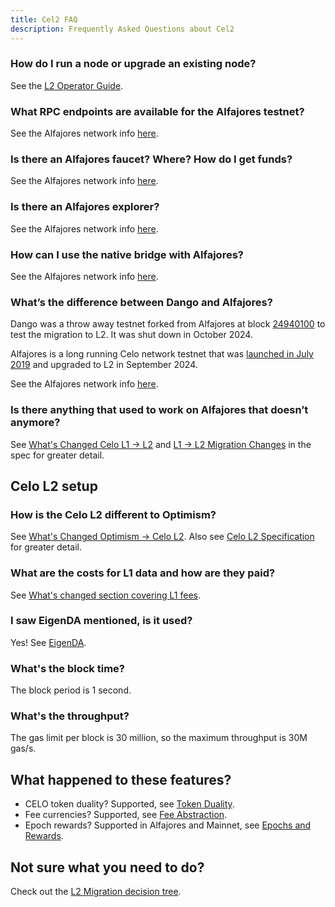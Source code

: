 ```yaml
---
title: Cel2 FAQ
description: Frequently Asked Questions about Cel2
---
```


### How do I run a node or upgrade an existing node?

See the [L2 Operator Guide](/docs/cel2/l2-operator-guide.md).

### What RPC endpoints are available for the Alfajores testnet?
See the Alfajores network info [here](https://docs.celo.org/network#celo-alfajores-l2-testnet).

### Is there an Alfajores faucet? Where? How do I get funds?
See the Alfajores network info [here](https://docs.celo.org/network#celo-alfajores-l2-testnet).

### Is there an Alfajores explorer?
See the Alfajores network info [here](https://docs.celo.org/network#celo-alfajores-l2-testnet).

### How can I use the native bridge with Alfajores?

See the Alfajores network info [here](https://docs.celo.org/network#celo-alfajores-l2-testnet).

### What’s the difference between Dango and Alfajores?

Dango was a throw away testnet forked from Alfajores at block [24940100](https://celo-alfajores.blockscout.com/block/0xc0e521a7b7326064ec12f51449de16d3218de161335daaa4ae8bbed1790b4a6c) to test the migration to L2. It was shut down in October 2024.

Alfajores is a long running Celo network testnet that was [launched in July 2019](https://blog.celo.org/introducing-alfajores-1b162ebcb44d) and  upgraded to L2 in September 2024.

See the Alfajores network info [here](https://docs.celo.org/network#celo-alfajores-l2-testnet).

### Is there anything that used to work on Alfajores that doesn’t anymore?

See [What's Changed Celo L1 -> L2](./whats-changed/l1-l2.md) and [L1 -> L2 Migration Changes](https://specs.celo.org/l2_migration.html) in the spec for greater detail.

## Celo L2 setup

### How is the Celo L2 different to Optimism?

See [What's Changed Optimism -> Celo L2](https://docs.celo.org/cel2/whats-changed/op-l2).
Also see [Celo L2 Specification](https://specs.celo.org/root.html) for greater detail.

### What are the costs for L1 data and how are they paid?

See [What's changed section covering L1 fees](https://docs.celo.org/cel2/whats-changed/op-l2#l1-fees).

### I saw EigenDA mentioned, is it used?

Yes! See [EigenDA](https://specs.celo.org/eigenda.html).

### What's the block time?

The block period is 1 second.

### What's the throughput?

The gas limit per block is 30 million, so the maximum throughput is 30M gas/s.

## What happened to these features?

- CELO token duality? Supported, see [Token Duality](https://specs.celo.org/token_duality.html).
- Fee currencies? Supported, see [Fee Abstraction](https://specs.celo.org/fee_abstraction.html).
- Epoch rewards? Supported in Alfajores and Mainnet, see [Epochs and Rewards](https://specs.celo.org/smart_contract_updates_from_l1.html#epochs-and-rewards).

## Not sure what you need to do?

Check out the [L2 Migration decision tree](/docs/cel2/decision-tree.md).

